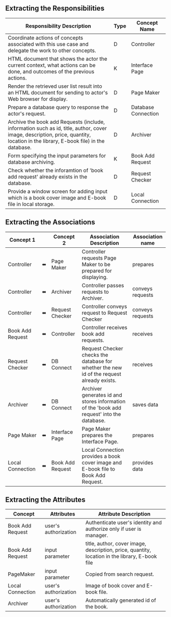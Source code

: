 ## Extracting the Responsibilities
| Responsibility Description | Type  | Concept Name                                                                                                       |
| --------- | - | -------------------------------------------------------------------------------------------------------------------- |
| Coordinate actions of concepts associated with this use case and delegate the work to other concepts.| D | Controller |
| HTML document that shows the actor the current context, what actions can be done, and outcomes of the previous actions.    | K | Interface Page |
| Render the retrieved user list result into an HTML document for sending to actor's Web browser for display.   | D | Page Maker|
| Prepare a database query to response the actor's request.  | D | Database Connection |
| Archive the book add Requests (include, information such as id, title, author, cover image, description, price, quantity, location in the library, E-book file) in the database.  | D | Archiver |
| Form specifying the input parameters for database archiving.   | K | Book Add Request |
| Check whether the inforamtion of 'book add request' already exists in the database.  | D | Request Checker |
| Provide a window screen for adding input which is a book cover image and E-book file in local storage.  | D | Local Connection |

## Extracting the Associations
| Concept 1 |  | Concept 2 | Association Description  | Association name                                                                                  |
| --------- | - | -        | - | - |
| Controller | ⬌ | Page Maker | Controller requests Page Maker to be prepared for displaying. | prepares |
| Controller | ⬌ | Archiver | Controller passes requests to Archiver.  | conveys requests |
| Controller | ⬌ | Request Checker | Controller conveys request to Request Checker | conveys requests |
| Book Add Request | ⬌ | Controller | Controller receives book add requests. | receives |
| Request Checker | ⬌ | DB Connect | Request Checker checks the database for whether the new id of the request already exists. | receives |
| Archiver | ⬌ | DB Connect | Archiver generates id and stores information of the 'book add request' into the database. | saves data |
| Page Maker | ⬌ | Interface Page | Page Maker prepares the Interface Page. | prepares |
| Local Connection | ⬌ | Book Add Request | Local Connection provides a book cover image and E-book file to Book Add Request. | provides data |

## Extracting the Attributes
| Concept | Attributes | Attribute Description                                                                                   |
| --------- | - |  - |
| Book Add Request | user's authorization |  Authenticate user's identity and authorize only if user is manager. |
| Book Add Request | input parameter |  title, author, cover image, description, price, quantity, location in the library, E-book file |
| PageMaker | input parameter |  Copied from search request. |
| Local Connection | user's authorization |  Image of book cover and E-book file. |
| Archiver | user's authorization |  Automatically generated id of the book. |

